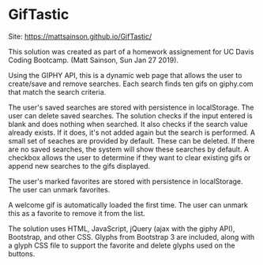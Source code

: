 # GifTastic
Site: https://mattsainson.github.io/GifTastic/

This solution was created as part of a homework assignement for UC Davis Coding Bootcamp. (Matt Sainson, Sun Jan 27 2019).

Using the GIPHY API, this is a dynamic web page that allows the user to create/save and remove searches. Each search finds ten gifs on giphy.com that match the search criteria.

The user's saved searches are stored with persistence in localStorage. The user can delete saved searches.
The solution checks if the input entered is blank and does nothing when searched. It also checks if the search value already exists. If it does, it's not added again but the search is performed.
A small set of seaches are provided by default. These can be deleted. If there are no saved searches, the system will show these searches by default.
A checkbox allows the user to determine if they want to clear existing gifs or append new searches to the gifs displayed.

The user's marked favorites are stored with persistence in localStorage. The user can unmark favorites.

A welcome gif is automatically loaded the first time. The user can unmark this as a favorite to remove it from the list.

The solution uses HTML, JavaScript, jQuery (ajax with the giphy API), Bootstrap, and other CSS. Glyphs from Bootstrap 3 are included, along with a glyph CSS file to support the favorite and delete glyphs used on the buttons.
